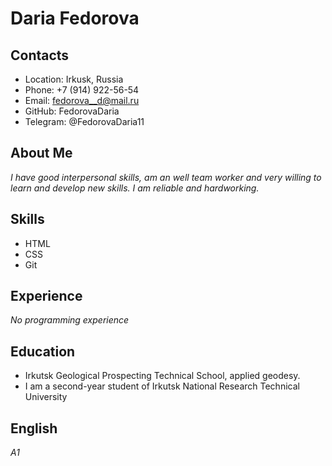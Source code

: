 # Daria Fedorova

## Contacts

- Location: Irkusk, Russia
- Phone: +7 (914) 922-56-54
- Email: fedorova__d@mail.ru
- GitHub: FedorovaDaria
- Telegram: @FedorovaDaria11

## About Me

_I have good interpersonal skills, am an well team worker and very willing to learn and develop new skills. I am reliable and hardworking._

## Skills

- HTML
- CSS
- Git

## Experience

_No programming experience_

## Education

- Irkutsk Geological Prospecting Technical School, applied geodesy.
- I am a second-year student of Irkutsk National Research Technical University

## English

_A1_
